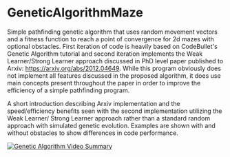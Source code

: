 # GeneticAlgorithmMaze

Simple pathfinding genetic algorithm that uses random movement vectors and a fitness function to reach a point of convergence for 2d mazes with optional obstacles. First iteration of code is heavily based on CodeBullet's Genetic Algorithm tutorial and second iteration implements the Weak Learner/Strong Learner approach discussed in PhD level paper published  to Arxiv: https://arxiv.org/abs/2012.04649. While this program obviously does not implement all features discussed in the proposed algorithm, it does use main concepts present throughout the paper in order to improve the efficiency of a simple pathfinding program.

A short introduction describing Arxiv implementation and the speed/efficiency benefits seen with the second implementation utilizing the Weak Learner/ Strong Learner approach rather than a standard random approach with simulated genetic evolution. Examples are shown with and without obstacles to show differences in code performance.

[![Genetic Algorithm Video Summary](https://img.youtube.com/vi/GXGxI4XhnMI/0.jpg)](https://www.youtube.com/watch?v=GXGxI4XhnMI)
